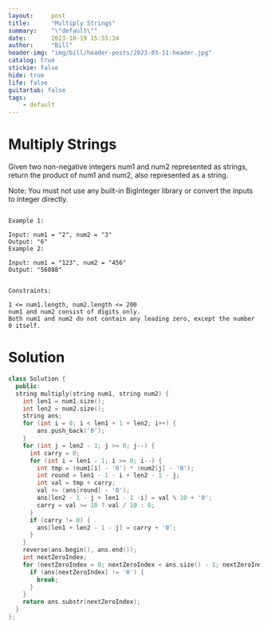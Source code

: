 ```yaml
---
layout:     post
title:      "Multiply Strings"
summary:    "\"default\""
date:       2023-10-19 15:55:34
author:     "Bill"
header-img: "img/bill/header-posts/2023-03-11-header.jpg"
catalog: true
stickie: false
hide: true
life: false
guitartab: false
tags:
    - default
---
```



# Multiply Strings

Given two non-negative integers num1 and num2 represented as strings, return the product of num1 and num2, also represented as a string.

Note: You must not use any built-in BigInteger library or convert the inputs to integer directly.

```

Example 1:

Input: num1 = "2", num2 = "3"
Output: "6"
Example 2:

Input: num1 = "123", num2 = "456"
Output: "56088"


Constraints:

1 <= num1.length, num2.length <= 200
num1 and num2 consist of digits only.
Both num1 and num2 do not contain any leading zero, except the number 0 itself.
```

# Solution

```c++
class Solution {
  public:
  string multiply(string num1, string num2) {
    int len1 = num1.size();
    int len2 = num2.size();
    string ans;
    for (int i = 0; i < len1 + 1 + len2; i++) {
        ans.push_back('0');
    }
    for (int j = len2 - 1; j >= 0; j--) {
      int carry = 0;
      for (int i = len1 - 1; i >= 0; i--) {
        int tmp = (num1[i] - '0') * (num2[j] - '0');
        int round = len1 - 1 - i + len2 - 1 - j;
        int val = tmp + carry;
        val += (ans[round] - '0');
        ans[len2 - 1 - j + len1 - 1 -i] = val % 10 + '0';
        carry = val >= 10 ? val / 10 : 0;
      }
      if (carry != 0) {
        ans[len1 + len2 - 1 - j] = carry + '0';
      }
    }
    reverse(ans.begin(), ans.end());
    int nextZeroIndex;
    for (nextZeroIndex = 0; nextZeroIndex < ans.size() - 1; nextZeroIndex++) {
      if (ans[nextZeroIndex] != '0') {
        break;
      }
    }
    return ans.substr(nextZeroIndex);
  }
};
```
